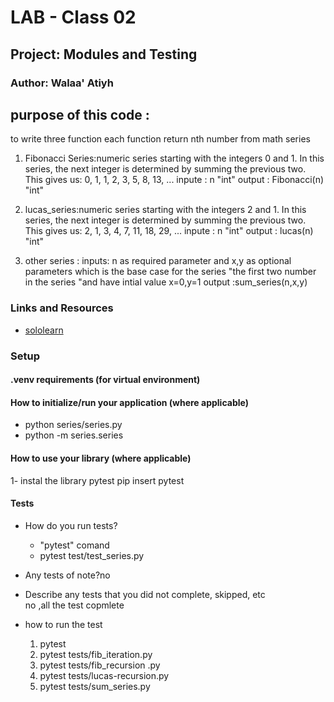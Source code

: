 # LAB - Class 02

## Project: Modules and Testing

### Author: Walaa' Atiyh

## purpose of this code :
to write three function each function return nth number from math series 
  1.  Fibonacci Series:numeric series starting with the integers 0 and 1. In this series, the next integer is determined by summing the previous two. This gives us: 0, 1, 1, 2, 3, 5, 8, 13, ...
    inpute : n "int"
    output : Fibonacci(n) "int"

  2. lucas_series:numeric series starting with the integers 2 and 1. In this series, the next integer is determined by summing the previous two. This gives us: 2, 1, 3, 4, 7, 11, 18, 29, ...
    inpute : n "int"
    output : lucas(n) "int"
  3. other series :
     inputs: n as required parameter and x,y as optional parameters which is the base case for the series "the first two number in the series "and have intial value x=0,y=1
     output :sum_series(n,x,y)

### Links and Resources

- [sololearn](https://www.sololearn.com/learning/1073)
  
### Setup

#### .venv requirements (for virtual environment)


#### How to initialize/run your application (where applicable)

* python series/series.py
* python -m series.series

#### How to use your library (where applicable)
   1- instal the library pytest
    pip insert pytest 
#### Tests

- How do you run tests?
   * "pytest" comand 
   * pytest test/test_series.py
  
- Any tests of note?no
- Describe any tests that you did not complete, skipped, etc  
  no ,all the test copmlete 

- how to run the test 
  1. pytest
  2. pytest tests/fib_iteration.py    
  3.  pytest tests/fib_recursion .py
  4. pytest tests/lucas-recursion.py
  5. pytest tests/sum_series.py

